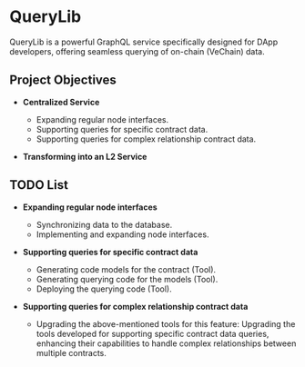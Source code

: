 # QueryLib

QueryLib is a powerful GraphQL service specifically designed for DApp developers, offering seamless querying of on-chain (VeChain) data.

## Project Objectives
- __Centralized Service__
  - Expanding regular node interfaces.
  - Supporting queries for specific contract data.
  - Supporting queries for complex relationship contract data.

- __Transforming into an L2 Service__

## TODO List
- __Expanding regular node interfaces__
  - Synchronizing data to the database.
  - Implementing and expanding node interfaces.

- __Supporting queries for specific contract data__
  - Generating code models for the contract (Tool).
  - Generating querying code for the models (Tool).
  - Deploying the querying code (Tool).

- __Supporting queries for complex relationship contract data__
  - Upgrading the above-mentioned tools for this feature: Upgrading the tools developed for supporting specific contract data queries, enhancing their capabilities to handle complex relationships between multiple contracts.